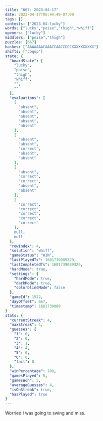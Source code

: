 ```yaml
---
title: "667: 2023-04-17"
date: 2023-04-17T06:44:49-07:00
tags: []
contests: ["2023-04-lucky"]
words: ["lucky","poise","thigh","whiff"]
openers: ["lucky"]
middlers: ["poise","thigh"]
puzzles: [667]
hashes: ["AAAAAAACAAACCAACCCCCXXXXXXXXXX"]
shifts: ["coqop"]
state: {
  "boardState": [
    "lucky",
    "poise",
    "thigh",
    "whiff",
    "",
    ""
  ],
  "evaluations": [
    [
      "absent",
      "absent",
      "absent",
      "absent",
      "absent"
    ],
    [
      "absent",
      "absent",
      "correct",
      "absent",
      "absent"
    ],
    [
      "absent",
      "correct",
      "correct",
      "absent",
      "absent"
    ],
    [
      "correct",
      "correct",
      "correct",
      "correct",
      "correct"
    ],
    null,
    null
  ],
  "rowIndex": 4,
  "solution": "whiff",
  "gameStatus": "WIN",
  "lastPlayedTs": 1681739089329,
  "lastCompletedTs": 1681739089329,
  "hardMode": true,
  "settings": {
    "hardMode": true,
    "darkMode": true,
    "colorblindMode": false
  },
  "gameId": 1522,
  "dayOffset": 667,
  "timestamp": 1681739089
}
stats: {
  "currentStreak": 4,
  "maxStreak": 4,
  "guesses": {
    "1": 0,
    "2": 0,
    "3": 1,
    "4": 4,
    "5": 0,
    "6": 0,
    "fail": 0
  },
  "winPercentage": 100,
  "gamesPlayed": 5,
  "gamesWon": 5,
  "averageGuesses": 4,
  "isOnStreak": true,
  "hasPlayed": true
}
---
```

<!-- more -->
Worried I was going to swing and miss.
